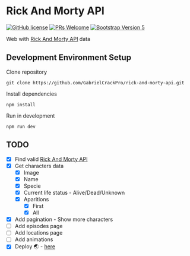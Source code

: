 # Rick And Morty API

[![GitHub license](https://img.shields.io/github/license/Naereen/StrapDown.js.svg)](https://github.com/GabrielCrackPro/rick-and-morty-api/master/LICENSE)
[![PRs Welcome](https://img.shields.io/badge/PRs-welcome-brightgreen.svg?style=flat-square)](https://github.com/GabrielCrackPro/rick-and-morty-api/pulls)
[![Bootstrap Version 5](https://img.shields.io/badge/Bootstrap-5.0-blueviolet?style=flat-square&logo=bootstrap)](https://getbootstrap.com/docs/versions/)

Web with <a href="https://rickandmortyapi.com" target="blank">Rick And Morty API</a> data

## Development Environment Setup

Clone repository

```
git clone https://github.com/GabrielCrackPro/rick-and-morty-api.git
```

Install dependencies

```
npm install
```

Run in development

```
npm run dev
```

## TODO

- [x] Find valid <a href="https://rickandmortyapi.com" target="blank">Rick And Morty API</a>
- [x] Get characters data
  - [x] Image
  - [x] Name
  - [x] Specie
  - [x] Current life status - Alive/Dead/Unknown
  - [x] Aparitions
    - [x] First
    - [x] All
- [x] Add pagination - Show more characters
- [ ] Add episodes page
- [ ] Add locations page
- [ ] Add animations
- [x] Deploy 🌏 - <a href="http://rickandmorty-api.surge.sh/" target="blank">here</a>
